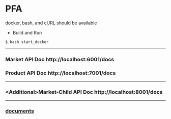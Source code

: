 # PFA

docker, bash, and cURL should be available
- Build and Run
```shell
$ bash start_docker
```
---
### Market API Doc http://localhost:6001/docs
### Product API Doc http://localhost:7001/docs
---
### \<Additional\>Market-Child API Doc http://localhost:8001/docs
---
### [documents](https://lygorithm.notion.site/PFA-LAPIKI-29bb679db78345a7b9027b60f68da6fa)
